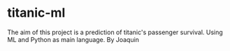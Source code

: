 # titanic-ml
The aim of this project is a prediction of titanic's passenger survival. Using ML and Python as main language.
By Joaquin